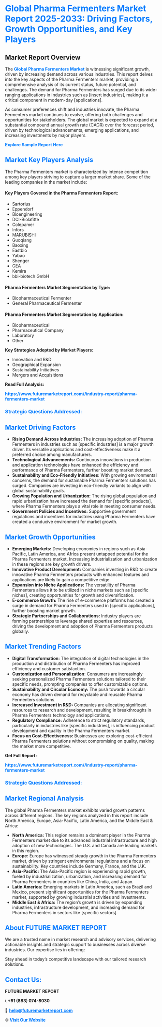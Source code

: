 <h1 style="color: #007BFF;">Global Pharma Fermenters Market Report 2025-2033: Driving Factors, Growth Opportunities, and Key Players</h1>

<section id="overview">
<h2>Market Report Overview</h2>
<p>The <a href="https://www.futuremarketreport.com//industry-report/pharma-fermenters-market" style="color: #007BFF; text-decoration: none;"><strong>Global Pharma Fermenters Market</strong></a> is witnessing significant growth, driven by increasing demand across various industries. This report delves into the key aspects of the Pharma Fermenters market, providing a comprehensive analysis of its current status, future potential, and challenges. The demand for Pharma Fermenters has surged due to its wide-ranging applications in industries such as [insert industries], making it a critical component in modern-day [applications].</p>
<p>As consumer preferences shift and industries innovate, the Pharma Fermenters market continues to evolve, offering both challenges and opportunities for stakeholders. The global market is expected to expand at a substantial compound annual growth rate (CAGR) over the forecast period, driven by technological advancements, emerging applications, and increasing investments by major players.</p>
</section>

<section id="overview">
<p><a href="https://www.futuremarketreport.com//request-sample/reportId=58524" style="color: #007BFF; text-decoration: none;"><strong>Explore Sample Report Here</strong></a></p>
</section>

<section id="key-players">
<h2 style="color: #007BFF;">Market Key Players Analysis</h2>
<p>The Pharma Fermenters market is characterized by intense competition among key players striving to capture a larger market share. Some of the leading companies in the market include:</p>
<h4>Key Players Covered in the Pharma Fermenters Report:</h4>
<ul><li>Sartorius</li><li>Eppendorf</li><li>Bioengineering</li><li>DCI-Biolafitte</li><li>Colepamer</li><li>Infors</li><li>MARUBISHI</li><li>Guoqiang</li><li>Baoxing</li><li>Eastbio</li><li>Yabao</li><li>Shenger</li><li>GEA</li><li>Kemira</li><li>bbi-biotech GmbH</li></ul>
<h4>Pharma Fermenters Market Segmentation by Type:</h4>
<ul><li>Biopharmaceutical Fermenter</li><li>General Pharmaceutical Fermenter</li></ul>

<h4>Pharma Fermenters Market Segmentation by Application:</h4>
<ul><li>Biopharmaceutical</li><li>Pharmaceutical Company</li><li>Laboratory</li><li>Other</li></ul>
<p><strong>Key Strategies Adopted by Market Players:</strong></p>
<ul>
<li>Innovation and R&D</li>
<li>Geographical Expansion</li>
<li>Sustainability Initiatives</li>
<li>Mergers and Acquisitions</li>
</ul>
</section>

<section>
<p><strong>Read Full Analysis: </strong></p><a href="https://www.futuremarketreport.com//industry-report/pharma-fermenters-market" style="color: #007BFF; text-decoration: none;"><strong>https://www.futuremarketreport.com//industry-report/pharma-fermenters-market</strong></a>
<h3 style="color: #007BFF;">Strategic Questions Addressed:</h3>
</section>

<section id="driving-factors">
<h2 style="color: #007BFF;">Market Driving Factors</h2>
<ul>
<li><strong>Rising Demand Across Industries:</strong> The increasing adoption of Pharma Fermenters in industries such as [specific industries] is a major growth driver. Its versatile applications and cost-effectiveness make it a preferred choice among manufacturers.</li>
<li><strong>Technological Advancements:</strong> Continuous innovations in production and application technologies have enhanced the efficiency and performance of Pharma Fermenters, further boosting market demand.</li>
<li><strong>Sustainability and Eco-Friendly Initiatives:</strong> With growing environmental concerns, the demand for sustainable Pharma Fermenters solutions has surged. Companies are investing in eco-friendly variants to align with global sustainability goals.</li>
<li><strong>Growing Population and Urbanization:</strong> The rising global population and rapid urbanization have increased the demand for [specific products], where Pharma Fermenters plays a vital role in meeting consumer needs.</li>
<li><strong>Government Policies and Incentives:</strong> Supportive government regulations and incentives for industries using Pharma Fermenters have created a conducive environment for market growth.</li>
</ul>
</section>

<section id="growth-opportunities">
<h2 style="color: #007BFF;">Market Growth Opportunities</h2>
<ul>
<li><strong>Emerging Markets:</strong> Developing economies in regions such as Asia-Pacific, Latin America, and Africa present untapped potential for the Pharma Fermenters market. Increasing industrialization and urbanization in these regions are key growth drivers.</li>
<li><strong>Innovative Product Development:</strong> Companies investing in R&D to create innovative Pharma Fermenters products with enhanced features and applications are likely to gain a competitive edge.</li>
<li><strong>Expansion into Niche Applications:</strong> The versatility of Pharma Fermenters allows it to be utilized in niche markets such as [specific niches], creating opportunities for growth and diversification.</li>
<li><strong>E-commerce Growth:</strong> The rise of e-commerce platforms has created a surge in demand for Pharma Fermenters used in [specific applications], further boosting market growth.</li>
<li><strong>Strategic Partnerships and Collaborations:</strong> Industry players are forming partnerships to leverage shared expertise and resources, driving the development and adoption of Pharma Fermenters products globally.</li>
</ul>
</section>

<section id="trending-factors">
<h2 style="color: #007BFF;">Market Trending Factors</h2>
<ul>
<li><strong>Digital Transformation:</strong> The integration of digital technologies in the production and distribution of Pharma Fermenters has improved efficiency and customer satisfaction.</li>
<li><strong>Customization and Personalization:</strong> Consumers are increasingly seeking personalized Pharma Fermenters solutions tailored to their specific needs, prompting companies to offer customizable options.</li>
<li><strong>Sustainability and Circular Economy:</strong> The push towards a circular economy has driven demand for recyclable and reusable Pharma Fermenters solutions.</li>
<li><strong>Increased Investment in R&D:</strong> Companies are allocating significant resources to research and development, resulting in breakthroughs in Pharma Fermenters technology and applications.</li>
<li><strong>Regulatory Compliance:</strong> Adherence to strict regulatory standards, particularly in industries like [specific industries], is influencing product development and quality in the Pharma Fermenters market.</li>
<li><strong>Focus on Cost-Effectiveness:</strong> Businesses are exploring cost-efficient Pharma Fermenters solutions without compromising on quality, making the market more competitive.</li>
</ul>
</section>

<section>
<p><strong>Get Full Report: </strong></p><a href="https://www.futuremarketreport.com//industry-report/pharma-fermenters-market" style="color: #007BFF; text-decoration: none;"><strong>https://www.futuremarketreport.com//industry-report/pharma-fermenters-market</strong></a>
<h3 style="color: #007BFF;">Strategic Questions Addressed:</h3>
</section>


<section id="regional-analysis">
<h2 style="color: #007BFF;">Market Regional Analysis</h2>
<p>The global Pharma Fermenters market exhibits varied growth patterns across different regions. The key regions analyzed in this report include North America, Europe, Asia-Pacific, Latin America, and the Middle East & Africa:</p>
<ul>
<li><strong>North America:</strong> This region remains a dominant player in the Pharma Fermenters market due to its advanced industrial infrastructure and high adoption of new technologies. The U.S. and Canada are leading markets in this region.</li>
<li><strong>Europe:</strong> Europe has witnessed steady growth in the Pharma Fermenters market, driven by stringent environmental regulations and a focus on sustainability. Key countries include Germany, France, and the U.K.</li>
<li><strong>Asia-Pacific:</strong> The Asia-Pacific region is experiencing rapid growth, fueled by industrialization, urbanization, and increasing demand for Pharma Fermenters in countries like China, India, and Japan.</li>
<li><strong>Latin America:</strong> Emerging markets in Latin America, such as Brazil and Mexico, present significant opportunities for the Pharma Fermenters market, supported by growing industrial activities and investments.</li>
<li><strong>Middle East & Africa:</strong> The region’s growth is driven by expanding industries, infrastructure development, and increasing demand for Pharma Fermenters in sectors like [specific sectors].</li>
</ul>
</section>

<footer>
<h2 style="color: #007BFF;">About FUTURE MARKET REPORT</h2>
<p>We are a trusted name in market research and advisory services, delivering actionable insights and strategic support to businesses across diverse industries. Our expertise lies in offering:</p>

<p>Stay ahead in today’s competitive landscape with our tailored research solutions.</p>

<h2 style="color: #007BFF;">Contact Us:</h2>
<p><strong>FUTURE MARKET REPORT</strong></p>
<p>📞 <strong>+91 (883) 074-8030</strong></p>
<p>📧 <strong><a href="mailto:help@futuremarketreport.com" style="color: #007BFF;">help@futuremarketreport.com</a></strong></p>
<p>🌐 <strong><a href="https://www.futuremarketreport.com/" style="color: #007BFF;">Visit Our Website</a></strong></p>
</footer>